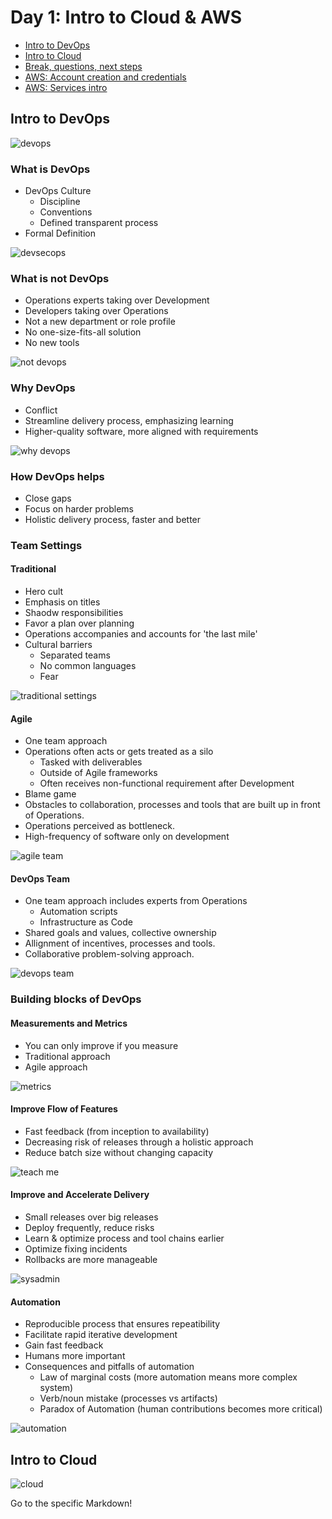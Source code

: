 # Day 1: Intro to Cloud & AWS

* [Intro to DevOps](./devops.md)
* [Intro to Cloud](./cloud.md)
* [Break, questions, next steps](./break.md)
* [AWS: Account creation and credentials](./aws1.md)
* [AWS: Services intro](./aws-services.md)

## Intro to DevOps

![devops](https://republicaweb.es/wp-content/uploads/2020/05/gitkraken-report-devops-tools-2020-rw.png)

### What is DevOps

* DevOps Culture
	* Discipline
	* Conventions
	* Defined transparent process
* Formal Definition

![devsecops](https://www.viva64.com/media/docx/blog/0710_DevOps_vs_DevSecOps/image1_thm_intoblank_1200x630.png)

### What is not DevOps

* Operations experts taking over Development
* Developers taking over Operations
* Not a new department or role profile
* No one-size-fits-all solution
* No new tools

![not devops](https://www.scnsoft.com/blog-pictures/itsm/how-can-a-system-administrator-turn-into-a-devops-engineer.png)

### Why DevOps

* Conflict
* Streamline delivery process, emphasizing learning
* Higher-quality software, more aligned with requirements

![why devops](https://www.accenture.com/t20190509T085925Z__w__/us-en/_acnmedia/Accenture/Conversion-Assets/Blogs/Images/32/Accenture-Breaking-Development-Operations_1.jpg)

### How DevOps helps

* Close gaps
* Focus on harder problems
* Holistic delivery process, faster and better

### Team Settings

#### Traditional

* Hero cult
* Emphasis on titles
* Shaodw responsibilities
* Favor a plan over planning
* Operations accompanies and accounts for 'the last mile'
* Cultural barriers
	* Separated teams
	* No common languages
	* Fear

![traditional settings](https://i.pcmag.com/imagery/articles/00I0Ut2Unt0UnOp0XmqT11Q-1.fit_scale.size_2698x1517.v1585149160.jpg)

#### Agile

* One team approach
* Operations often acts or gets treated as a silo
	* Tasked with deliverables
	* Outside of Agile frameworks
	* Often receives non-functional requirement after Development
* Blame game
* Obstacles to collaboration, processes and tools that are built up in front of Operations.
* Operations perceived as bottleneck.
* High-frequency of software only on development

![agile team](https://i.pinimg.com/originals/be/6a/07/be6a073c282e1b22a1cf439de8bc10f5.jpg)

#### DevOps Team

* One team approach includes experts from Operations
	* Automation scripts
	* Infrastructure as Code
* Shared goals and values, collective ownership
* Allignment of incentives, processes and tools.
* Collaborative problem-solving approach.

![devops team](https://i.pinimg.com/originals/63/70/0b/63700bb6f3535957045af0d7cc54c7fb.jpg)

### Building blocks of DevOps

#### Measurements and Metrics

* You can only improve if you measure
* Traditional approach
* Agile approach

![metrics](https://www.sealights.io/wp-content/uploads/2018/07/Untitled-design-5.png)

#### Improve Flow of Features

* Fast feedback (from inception to availability)
* Decreasing risk of releases through a holistic approach
* Reduce batch size without changing capacity

![teach me](https://memegenerator.net/img/instances/75432014.jpg)

#### Improve and Accelerate Delivery

* Small releases over big releases
* Deploy frequently, reduce risks
* Learn & optimize process and tool chains earlier
* Optimize fixing incidents
* Rollbacks are more manageable

![sysadmin](https://pbs.twimg.com/media/Dm8UnvVX0AANmrS.jpg)

#### Automation

* Reproducible process that ensures repeatibility
* Facilitate rapid iterative development
* Gain fast feedback
* Humans more important
* Consequences and pitfalls of automation
	* Law of marginal costs (more automation means more complex system)
	* Verb/noun mistake (processes vs artifacts)
	* Paradox of Automation (human contributions becomes more critical)

![automation](https://secureservercdn.net/160.153.137.163/5hw.9c8.myftpupload.com/wp-content/uploads/2020/02/TXrCb-eRhDvBBIWT2x.jpg)

## Intro to Cloud

![cloud](https://smidcloud.com/wp-content/uploads/2018/01/10-1.jpg)

Go to the specific Markdown!